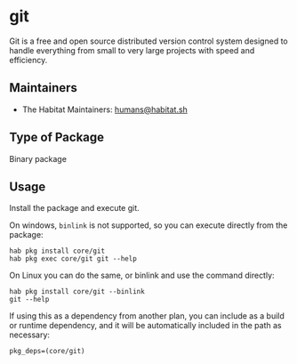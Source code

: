 # git

Git is a free and open source distributed version control system designed to handle everything from small to very large projects with speed and efficiency.

## Maintainers

* The Habitat Maintainers: <humans@habitat.sh>

## Type of Package

Binary package

## Usage

Install the package and execute git.

On windows, `binlink` is not supported, so you can execute directly from the package:

```
hab pkg install core/git
hab pkg exec core/git git --help
```

On Linux you can do the same, or binlink and use the command directly:

```
hab pkg install core/git --binlink
git --help
```

If using this as a dependency from another plan, you can include as a build or runtime dependency, and it will be automatically included in the path as necessary:

```
pkg_deps=(core/git)
```
